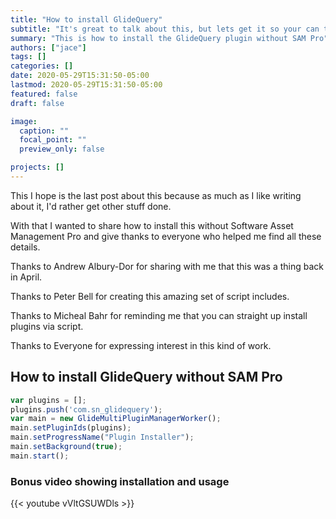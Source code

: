 ```yaml
---
title: "How to install GlideQuery"
subtitle: "It's great to talk about this, but lets get it so your can try it out."
summary: "This is how to install the GlideQuery plugin without SAM Pro"
authors: ["jace"]
tags: []
categories: []
date: 2020-05-29T15:31:50-05:00
lastmod: 2020-05-29T15:31:50-05:00
featured: false
draft: false

image:
  caption: ""
  focal_point: ""
  preview_only: false

projects: []
---
```


This I hope is the last post about this because as much as I like writing about it, I'd rather get other stuff done.

With that I wanted to share how to install this without Software Asset Management Pro and give thanks to everyone who helped me find all these details.

Thanks to Andrew Albury-Dor for sharing with me that this was a thing back in April.

Thanks to Peter Bell for creating this amazing set of script includes.

Thanks to Micheal Bahr for reminding me that you can straight up install plugins via script.

Thanks to Everyone for expressing interest in this kind of work.

## How to install GlideQuery without SAM Pro

```js
var plugins = [];
plugins.push('com.sn_glidequery');
var main = new GlideMultiPluginManagerWorker();
main.setPluginIds(plugins);
main.setProgressName("Plugin Installer");
main.setBackground(true);
main.start();
```

### Bonus video showing installation and usage

<!--<iframe width="1903" height="924" src="https://www.youtube.com/embed/vVltGSUWDls" frameborder="0" allow="accelerometer; autoplay; encrypted-media; gyroscope; picture-in-picture" allowfullscreen></iframe>-->
{{< youtube vVltGSUWDls >}}